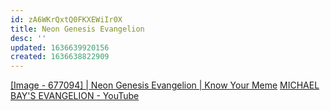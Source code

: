 ```yaml
---
id: zA6WKrQxtQ0FKXEWiIr0X
title: Neon Genesis Evangelion
desc: ''
updated: 1636639920156
created: 1636638822909
---
```


[[Image - 677094] | Neon Genesis Evangelion | Know Your Meme](https://knowyourmeme.com/photos/677094-neon-genesis-evangelion)
[MICHAEL BAY'S EVANGELION - YouTube](https://www.youtube.com/watch?v=FckkZihQUaU)